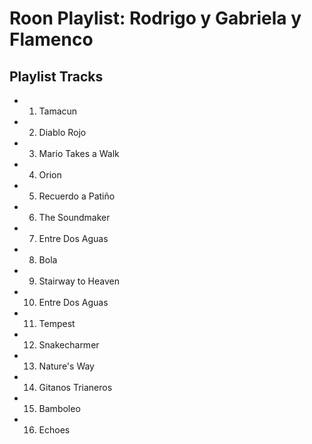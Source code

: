 # Roon Playlist: Rodrigo y Gabriela y Flamenco

## Playlist Tracks


- 1. Tamacun
- 2. Diablo Rojo
- 3. Mario Takes a Walk
- 4. Orion
- 5. Recuerdo a Patiño
- 6. The Soundmaker
- 7. Entre Dos Aguas
- 8. Bola
- 9. Stairway to Heaven
- 10. Entre Dos Aguas
- 11. Tempest
- 12. Snakecharmer
- 13. Nature's Way
- 14. Gitanos Trianeros
- 15. Bamboleo
- 16. Echoes

